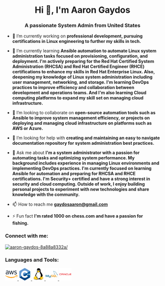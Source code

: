 <h1 align="center">Hi 👋, I'm Aaron Gaydos</h1>
<h3 align="center">A passionate System Admin from United States</h3>

- 🔭 I’m currently working on **professional development, pursuing certifications in Linux engineering to further my skills in tech.**

- 🌱 I’m currently learning **Ansible automation to automate Linux system administration tasks focused on provisioning, configuration, and deployment. I'm actively preparing for the Red Hat Certified System Administration (RHCSA) and Red Hat Certified Engineer (RHCE) certifications to enhance my skills in Red Hat Enterprise Linux. Also, deepening my knowledge of Linux system administration including user management, networking, and storage. I'm learning DevOps practices to improve efficiency and collaboration between development and operations teams. And I'm also learning Cloud computing platforms to expand my skill set on managing cloud infrastructure.**

- 👯 I’m looking to collaborate on **open-source automation tools such as Ansible to improve system management efficiency, or projects on deploying and managing cloud infrastructure on platforms such as AWS or Azure.**

- 🤝 I’m looking for help with **creating and maintaining an easy to navigate documentation repository for system administration best practices.**

- 💬 Ask me about **I'm a system administrator with a passion for automating tasks and optimizing system performance. My background includes experience in managing Linux environments and implementing DevOps practices. I'm currently focused on learning Ansible for automation and preparing for RHCSA and RHCE certifications. I'm Security+ certified and have a strong interest in security and cloud computing. Outside of work, I enjoy building personal projects to experiment with new technologies and share knowledge with the community.**

- 📫 How to reach me **gaydosaaron@gmail.com**

- ⚡ Fun fact **I'm rated 1000 on chess.com and have a passion for fishing.**

<h3 align="left">Connect with me:</h3>
<p align="left">
<a href="https://www.linkedin.com/in/aaron-gaydos-8a88a832a/" target="blank"><img align="center" src="https://raw.githubusercontent.com/rahuldkjain/github-profile-readme-generator/master/src/images/icons/Social/linked-in-alt.svg" alt="aaron-gaydos-8a88a8332a/" height="30" width="40" /></a>
</p>

<h3 align="left">Languages and Tools:</h3>
<p align="left"> <a href="https://aws.amazon.com" target="_blank" rel="noreferrer"> <img src="https://raw.githubusercontent.com/devicons/devicon/master/icons/amazonwebservices/amazonwebservices-original-wordmark.svg" alt="aws" width="40" height="40"/> </a> <a href="https://www.w3schools.com/cpp/" target="_blank" rel="noreferrer"> <img src="https://raw.githubusercontent.com/devicons/devicon/master/icons/cplusplus/cplusplus-original.svg" alt="cplusplus" width="40" height="40"/> </a> <a href="https://www.linux.org/" target="_blank" rel="noreferrer"> <img src="https://raw.githubusercontent.com/devicons/devicon/master/icons/linux/linux-original.svg" alt="linux" width="40" height="40"/> </a> <a href="https://www.mysql.com/" target="_blank" rel="noreferrer"> <img src="https://raw.githubusercontent.com/devicons/devicon/master/icons/mysql/mysql-original-wordmark.svg" alt="mysql" width="40" height="40"/> </a> <a href="https://www.oracle.com/" target="_blank" rel="noreferrer"> <img src="https://raw.githubusercontent.com/devicons/devicon/master/icons/oracle/oracle-original.svg" alt="oracle" width="40" height="40"/> </a> </p>
